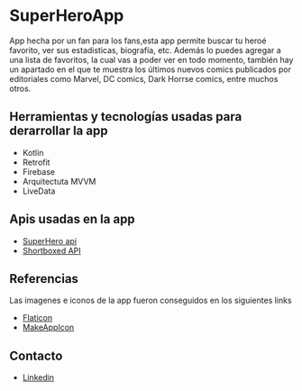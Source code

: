 # SuperHeroApp

App hecha por un fan  para los fans,esta app permite buscar tu heroé favorito, ver sus estadisticas, biografía, etc. Además lo puedes agregar a una lista de favoritos, la cual vas a poder ver en todo momento, también hay un apartado en el que te muestra los últimos nuevos comics publicados por editoriales como Marvel, DC comics, Dark Horrse comics, entre muchos otros.




 Herramientas y tecnologías usadas para derarrollar la app
 -------------

- Kotlin
- Retrofit
- Firebase
- Arquitectuta MVVM
- LiveData

 Apis usadas en la app
 -------------

- [SuperHero api](https://superheroapi.com/ "SuperHero api")
- [Shortboxed API](https://api.shortboxed.com/ "Shortboxed APIs")


 Referencias
-------------

Las imagenes e iconos de la app fueron conseguidos en los siguientes links

- [Flaticon](https://www.flaticon.es/ "Flaticon")
- [MakeAppIcon](https://makeappicon.com/ "MakeAppIcon")

Contacto
-------------

- [Linkedin](ww.linkedin.com/in/eduar-binns "Linkedin")

